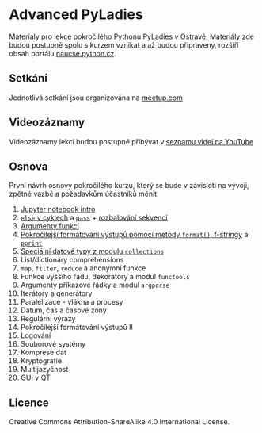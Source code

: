 # Advanced PyLadies

Materiály pro lekce pokročilého Pythonu PyLadies v Ostravě. Materiály zde budou postupně spolu s kurzem vznikat a až budou připraveny, rozšíří obsah portálu [naucse.python.cz](http://naucse.python.cz/).

## Setkání

Jednotlivá setkání jsou organizována na [meetup.com](https://www.meetup.com/Advanced-Python-PyLadies/)

## Videozáznamy

Videozáznamy lekcí budou postupně přibývat v [seznamu videí na YouTube](https://www.youtube.com/playlist?list=PLtMx05xox2EiASl8pnXmssbxA2rHa4s0s)

## Osnova

První návrh osnovy pokročilého kurzu, který se bude v závisloti na vývoji, zpětné vazbě a požadavkům účastníků měnit.

1. [Jupyter notebook intro](01_Jupyter_notebook_intro/index.md)
2. [`else` v cyklech](02_else_pass_unpacking/else.ipynb) a [`pass`](02_else_pass_unpacking/pass.ipynb) + [rozbalování sekvencí](02_else_pass_unpacking/unpacking.ipynb)
3. [Argumenty funkcí](03_functions_arguments/functions_arguments.ipynb)
4. [Pokročilejší formátování výstupů pomocí metody `format()`, f-stringy](04_format_pprint/format.ipynb) a [`pprint`](04_format_pprint/pprint.ipynb)
5. [Speciální datové typy z modulu `collections`](05_collections/collections.ipynb)
6. List/dictionary comprehensions
7. `map`, `filter`, `reduce` a anonymní funkce
8. Funkce vyššího řádu, dekorátory a modul `functools`
9. Argumenty příkazové řádky a modul `argparse`
10. Iterátory a generátory
11. Paralelizace - vlákna a procesy
12. Datum, čas a časové zóny
13. Regulární výrazy
14. Pokročilejší formátování výstupů II
15. Logování
16. Souborové systémy
17. Komprese dat
18. Kryptografie
19. Multijazyčnost
20. GUI v QT

## Licence

Creative Commons Attribution-ShareAlike 4.0 International License.